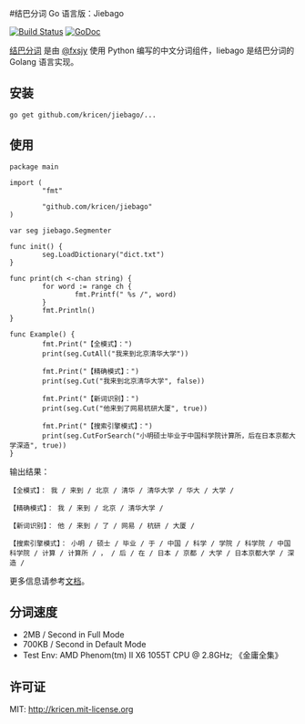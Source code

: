 #结巴分词 Go 语言版：Jiebago


[![Build Status](https://travis-ci.org/kricen/jiebago.png?branch=master)](https://travis-ci.org/kricen/jiebago) [![GoDoc](https://godoc.org/github.com/kricen/jiebago?status.svg)](https://godoc.org/github.com/kricen/jiebago)

[结巴分词](https://github.com/fxsjy/jieba) 是由 [@fxsjy](https://github.com/fxsjy) 使用 Python 编写的中文分词组件，Iiebago 是结巴分词的 Golang 语言实现。


## 安装

```
go get github.com/kricen/jiebago/...
```

## 使用

```
package main

import (
        "fmt"

        "github.com/kricen/jiebago"
)

var seg jiebago.Segmenter

func init() {
        seg.LoadDictionary("dict.txt")
}

func print(ch <-chan string) {
        for word := range ch {
                fmt.Printf(" %s /", word)
        }
        fmt.Println()
}

func Example() {
        fmt.Print("【全模式】：")
        print(seg.CutAll("我来到北京清华大学"))

        fmt.Print("【精确模式】：")
        print(seg.Cut("我来到北京清华大学", false))

        fmt.Print("【新词识别】：")
        print(seg.Cut("他来到了网易杭研大厦", true))

        fmt.Print("【搜索引擎模式】：")
        print(seg.CutForSearch("小明硕士毕业于中国科学院计算所，后在日本京都大学深造", true))
}
```
输出结果：

```
【全模式】： 我 / 来到 / 北京 / 清华 / 清华大学 / 华大 / 大学 /

【精确模式】： 我 / 来到 / 北京 / 清华大学 /

【新词识别】： 他 / 来到 / 了 / 网易 / 杭研 / 大厦 /

【搜索引擎模式】： 小明 / 硕士 / 毕业 / 于 / 中国 / 科学 / 学院 / 科学院 / 中国科学院 / 计算 / 计算所 / ， / 后 / 在 / 日本 / 京都 / 大学 / 日本京都大学 / 深造 /
```

更多信息请参考[文档](https://godoc.org/github.com/kricen/jiebago)。

## 分词速度

 - 2MB / Second in Full Mode
 - 700KB / Second in Default Mode
 - Test Env: AMD Phenom(tm) II X6 1055T CPU @ 2.8GHz; 《金庸全集》 

## 许可证

MIT: http://kricen.mit-license.org
